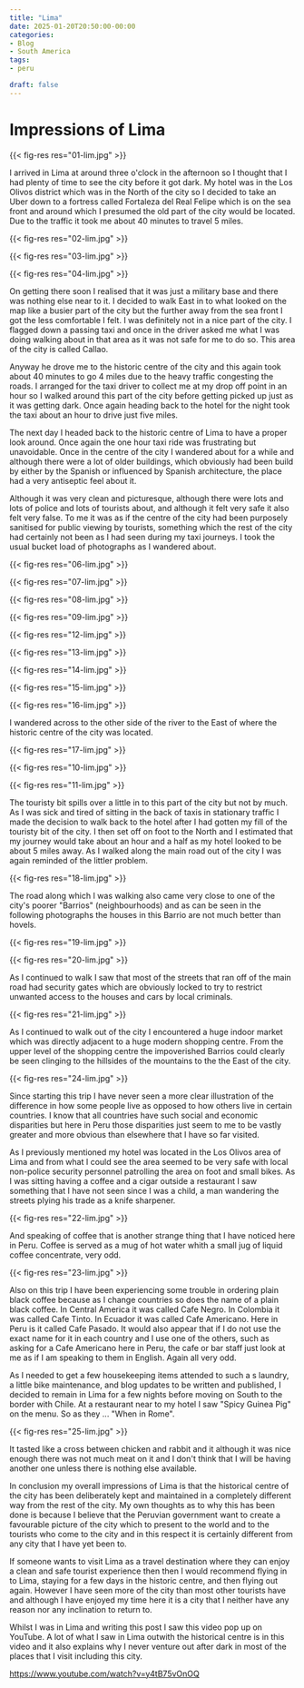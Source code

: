 ```yaml
---
title: "Lima"
date: 2025-01-20T20:50:00-00:00
categories:
- Blog
- South America
tags:
- peru

draft: false
---
```


# Impressions of Lima

{{< fig-res res="01-lim.jpg" >}}

I arrived in Lima at around three o'clock in the afternoon so I thought that I had plenty of time to see the city before it got dark. My hotel was in the Los Olivos district which was in the North of the city so I decided to take an Uber down to a fortress called Fortaleza del Real Felipe which is on the sea front and around which I presumed the old part of the city would be located. Due to the traffic it took me about 40 minutes to travel 5 miles.

{{< fig-res res="02-lim.jpg" >}}

{{< fig-res res="03-lim.jpg" >}}

{{< fig-res res="04-lim.jpg" >}}

On getting there soon I realised that it was just a military base and there was nothing else near to it. I decided to walk East in to what looked on the map like a busier part of the city but the further away from the sea front I got the less comfortable I felt. I was definitely not in a nice part of the city. I flagged down a passing taxi and once in the driver asked me what I was doing walking about in that area as it was not safe for me to do so. This area of the city is called Callao.

Anyway he drove me to the historic centre of the city and this again took about 40 minutes to go 4 miles due to the heavy traffic congesting the roads. I arranged for the taxi driver to collect me at my drop off point in an hour so I walked around this part of the city before getting picked up just as it was getting dark. Once again heading back to the hotel for the night took the taxi about an hour to drive just five miles.

The next day I headed back to the historic centre of Lima to have a proper look around. Once again the one hour taxi ride was frustrating but unavoidable. Once in the centre of the city I wandered about for a while and although there were a lot of older buildings, which obviously had been build by either by the Spanish or influenced by Spanish architecture, the place had a very antiseptic feel about it. 

Although it was very clean and picturesque, although there were lots and lots of police and lots of tourists about, and although it felt very safe it also felt very false. To me it was as if the centre of the city had been purposely sanitised for public viewing by tourists, something which the rest of the city had certainly not been as I had seen during my taxi journeys. I took the usual bucket load of photographs as I wandered about.

{{< fig-res res="06-lim.jpg" >}}

{{< fig-res res="07-lim.jpg" >}}

{{< fig-res res="08-lim.jpg" >}}

{{< fig-res res="09-lim.jpg" >}}

{{< fig-res res="12-lim.jpg" >}}

{{< fig-res res="13-lim.jpg" >}}

{{< fig-res res="14-lim.jpg" >}}

{{< fig-res res="15-lim.jpg" >}}

{{< fig-res res="16-lim.jpg" >}}

I wandered across to the other side of the river to the East of where the historic centre of the city was located. 

{{< fig-res res="17-lim.jpg" >}}

{{< fig-res res="10-lim.jpg" >}}

{{< fig-res res="11-lim.jpg" >}}

The touristy bit spills over a little in to this part of the city but not by much. As I was sick and tired of sitting in the back of taxis in stationary traffic I made the decision to walk back to the hotel after I had gotten my fill of the touristy bit of the city. I then set off on foot to the North and I estimated that my journey would take about an hour and a half as my hotel looked to be about 5 miles away. As I walked along the main road out of the city I was again reminded of the littler problem. 

{{< fig-res res="18-lim.jpg" >}}

The road along which I was walking also came very close to one of the city's poorer "Barrios" (neighbourhoods) and as can be seen in the following photographs the houses in this Barrio are not much better than hovels.

{{< fig-res res="19-lim.jpg" >}}

{{< fig-res res="20-lim.jpg" >}}

As I continued to walk I saw that most of the streets that ran off of the main road had security gates which are obviously locked to try to restrict unwanted access to the houses and cars by local criminals.

{{< fig-res res="21-lim.jpg" >}}

As I continued to walk out of the city I encountered a huge indoor market which was directly adjacent to a huge modern shopping centre. From the upper level of the shopping centre the impoverished Barrios could clearly be seen clinging to the hillsides of the mountains to the the East of the city.

{{< fig-res res="24-lim.jpg" >}}

Since starting this trip I have never seen a more clear illustration of the difference in how some people live as opposed to how others live in certain countries. I know that all countries have such social and economic disparities but here in Peru those disparities just seem to me to be vastly greater and more obvious than elsewhere that I have so far visited. 

As I previously mentioned my hotel was located in the Los Olivos area of Lima and from what I could see the area seemed to be very safe with local non-police security personnel patrolling the area on foot and small bikes. As I was sitting having a coffee and a cigar outside a restaurant I saw something that I have not seen since I was a child, a man wandering the streets plying his trade as a knife sharpener.

{{< fig-res res="22-lim.jpg" >}}

And speaking of coffee that is another strange thing that I have noticed here in Peru. Coffee is served as a mug of hot water whith a small jug of liquid coffee concentrate, very odd.

{{< fig-res res="23-lim.jpg" >}}

Also on this trip I have been experiencing some trouble in ordering plain black coffee because as I change countries so does the name of a plain black coffee. In Central America it was called Cafe Negro. In Colombia it was called Cafe Tinto. In Ecuador it was called Cafe Americano. Here in Peru is it called Cafe Pasado. It would also appear that if I do not use the exact name for it in each country and I use one of the others, such as asking for a Cafe Americano here in Peru, the cafe or bar staff just look at me as if I am speaking to them in English. Again all very odd.

As I needed to get a few housekeeping items attended to such a s laundry, a little bike maintenance, and blog updates to be written and published, I decided to remain in Lima for a few nights before moving on South to the border with Chile. At a restaurant near to my hotel I saw "Spicy Guinea Pig" on the menu. So as they ... "When in Rome".

{{< fig-res res="25-lim.jpg" >}}

It tasted like a cross between chicken and rabbit and it although it was nice enough there was not much meat on it and I don't think that I will be having another one unless there is nothing else available.

In conclusion my overall impressions of Lima is that the historical centre of the city has been deliberately kept and maintained in a completely different way from the rest of the city. My own thoughts as to why this has been done is because I believe that the Peruvian government want to create a favourable picture of the city which to present to the world and to the tourists who come to the city and in this respect it is certainly different from any city that I have yet been to.

If someone wants to visit Lima as a travel destination where they can enjoy a clean and safe tourist experience then then I would recommend flying in to Lima, staying for a few days in the historic centre, and then flying out again. However I have seen more of the  city than most other tourists have and although I have enjoyed my time here it is a city that I neither have any reason nor any inclination to return to.

Whilst I was in Lima and writing this post I saw this video pop up on YouTube. A lot of what I saw in Lima outwith the historical centre is in this video and it also explains why I never venture out after dark in most of the places that I visit including this city.

https://www.youtube.com/watch?v=y4tB75vOnOQ